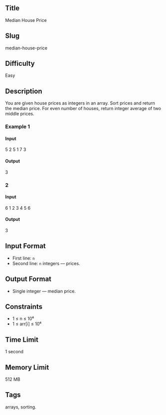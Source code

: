 ## Title

Median House Price

## Slug

median-house-price

## Difficulty

Easy

## Description

You are given house prices as integers in an array. Sort prices and return the median price. For even number of houses, return integer average of two middle prices.

### Example 1

#### Input

5
2 5 1 7 3

#### Output
3

### 2

#### Input
6
1 2 3 4 5 6

#### Output
3

## Input Format

- First line: `n`  
- Second line: `n` integers — prices.

## Output Format

- Single integer — median price.

## Constraints

- 1 ≤ n ≤ 10⁶  
- 1 ≤ arr[i] ≤ 10⁶

## Time Limit

1 second

## Memory Limit

512 MB

## Tags

arrays, sorting.

